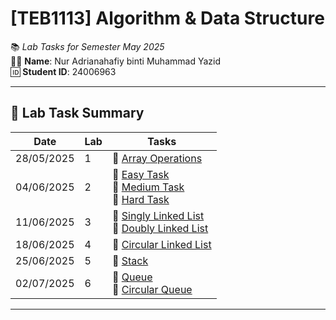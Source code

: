 # **[TEB1113] Algorithm & Data Structure**

📚 *Lab Tasks for Semester May 2025*  
👩‍🎓 **Name**: Nur Adrianahafiy binti Muhammad Yazid  
🆔 **Student ID**: 24006963

---

## 🔬 Lab Task Summary

| Date       | Lab | Tasks                                                                                                                                                    |
|------------|-----|----------------------------------------------------------------------------------------------------------------------------------------------------------|
| 28/05/2025 | 1   | 🔹 [Array Operations](./24006963_Adrianahafiy_L1/24006963_Adrianahafiy_L1.cpp)                                                                                                   |
| 04/06/2025 | 2   | 🔹 [Easy Task](./24006963_Adrianahafiy_L2/24006963_Adrianahafiy_L2_Easy/24006963_Adrianahafiy_L2_Easy.cpp)  <br> 🔹 [Medium Task](./24006963_Adrianahafiy_L2/24006963_Adrianahafiy_L2_Medium/24006963_Adrianahafiy_L2_Medium.cpp) <br> 🔹 [Hard Task](./24006963_Adrianahafiy_L2/24006963_Adrianahafiy_L2_Hard/24006963_Adrianahafiy_L2_Hard.cpp) |
| 11/06/2025 | 3   | 🔹 [Singly Linked List](./24006963_Adrianahafiy_L3/24006963_Adrianahafiy_L3_Singly/24006963_Adrianahafiy_L3_Singly.cpp) <br> 🔹 [Doubly Linked List](./24006963_Adrianahafiy_L3/24006963_Adrianahafiy_L3_Doubly/24006963_Adrianahafiy_L3_Doubly.cpp) |
| 18/06/2025 | 4   | 🔹 [Circular Linked List](./24006963_Adrianahafiy_L4/24006963_Adrianahafiy_L4.cpp) |
| 25/06/2025 | 5   | 🔹 [Stack](./24006963_Adrianahafiy_L5/24006963_Adrianahafiy_L5.cpp) |
| 02/07/2025 | 6   | 🔹 [Queue](./24006963_Adrianahafiy_L6/24006963_Adrianahafiy_L6_Queue/24006963_Adrianahafiy_L6_Queue.cpp) <br> 🔹 [Circular Queue](./24006963_Adrianahafiy_L6/24006963_Adrianahafiy_L6_CircularQueue/24006963_Adrianahafiy_L6_CircularQueue.cpp) |


---
